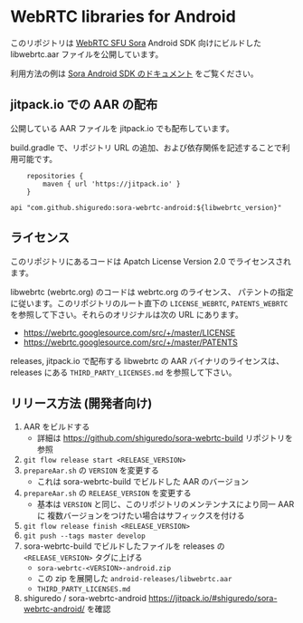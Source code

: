 # WebRTC libraries for Android

このリポジトリは [WebRTC SFU Sora](https://sora.shiguredo.jp) Android SDK 向けにビルドした libwebrtc.aar ファイルを公開しています。

利用方法の例は [Sora Android SDK のドキュメント](https://sora.shiguredo.jp/android-sdk-doc/) をご覧ください。

## jitpack.io での AAR の配布

公開している AAR ファイルを jitpack.io でも配布しています。

build.gradle で、リポジトリ URL の追加、および依存関係を記述することで利用可能です。

```
    repositories {
        maven { url 'https://jitpack.io' }
    }
```


```
api "com.github.shiguredo:sora-webrtc-android:${libwebrtc_version}"
```

## ライセンス

このリポジトリにあるコードは Apatch License Version 2.0 でライセンスされます。

libwebrtc (webrtc.org) のコードは webrtc.org のライセンス、
パテントの指定に従います。このリポジトリのルート直下の `LICENSE_WEBRTC`,
`PATENTS_WEBRTC` を参照して下さい。それらのオリジナルは次の URL にあります。

- https://webrtc.googlesource.com/src/+/master/LICENSE
- https://webrtc.googlesource.com/src/+/master/PATENTS

releases, jitpack.io で配布する libwebrtc の AAR バイナリのライセンスは、
releases にある `THIRD_PARTY_LICENSES.md` を参照して下さい。


## リリース方法 (開発者向け)

1. AAR をビルドする
   - 詳細は https://github.com/shiguredo/sora-webrtc-build リポジトリを参照
2. `git flow release start <RELEASE_VERSION>`
3. `prepareAar.sh` の `VERSION` を変更する
   - これは sora-webrtc-build でビルドした AAR のバージョン
4. `prepareAar.sh` の `RELEASE_VERSION` を変更する
   - 基本は `VERSION` と同じ、このリポジトリのメンテンナスにより同一 AAR に
     複数バージョンをつけたい場合はサフィックスを付ける
5. `git flow release finish <RELEASE_VERSION>`
6. `git push --tags master develop`
7. sora-webrtc-build でビルドしたファイルを releases の `<RELEASE_VERSION>` タグに上げる
   - `sora-webrtc-<VERSION>-android.zip`
   - この zip を展開した `android-releases/libwebrtc.aar`
   - `THIRD_PARTY_LICENSES.md`
8. shiguredo / sora-webrtc-android https://jitpack.io/#shiguredo/sora-webrtc-android/ を確認
